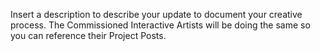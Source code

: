 Insert a description to describe your update to document your creative process. The Commissioned Interactive Artists will be doing the same so you can reference their Project Posts.

